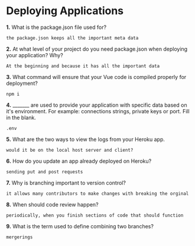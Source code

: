 # Deploying Applications

**1.** What is the package.json file used for?
<!-- enter you answer in the space below -->
```
the package.json keeps all the important meta data
``` 
**2.** At what level of your project do you need package.json when deploying your application? Why?
<!-- enter you answer in the space below -->
```
At the beginning and because it has all the important data
```
**3.** What command will ensure that your Vue code is compiled properly for deployment?
<!-- enter you answer in the space below -->
```
npm i
```
**4.** _______ are used to provide your application with specific data based on it's environment. For example: connections strings, private keys or port. Fill in the blank.
<!-- enter you answer in the space below -->
```
.env
```
**5.** What are the two ways to view the logs from your Heroku app.
<!-- enter you answer in the space below -->
```
would it be on the local host server and client?
```
**6.** How do you update an app already deployed on Heroku?
<!-- enter you answer in the space below -->
```
sending put and post requests
```
**7.** Why is branching important to version control?
<!-- enter you answer in the space below -->
```
it allows many contributors to make changes with breaking the orginal
```
**8.** When should code review happen?
<!-- enter you answer in the space below -->
```
periodically, when you finish sections of code that should function
```
**9.** What is the term used to define combining two branches?
<!-- enter you answer in the space below -->
```
mergerings
```
